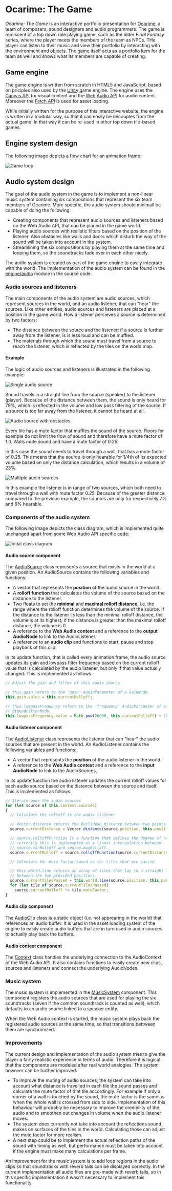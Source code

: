 # Ocarime: The Game

*Ocarime: The Game* is an interactive portfolio presentation for [Ocarime](https://ocarime.com), a team of composers, sound designers and audio programmers. The game is remiscent of a top down role playing game, such as the older *Final Fantasy* series, where the player meets the members of the team as NPCs. THe player can listen to their music and view their portfolio by interacting with the environment and objects. The game itself acts as a portfolio item for the team as well and shows what its members are capable of creating.

## Game engine

The game engine is written from scratch in HTML5 and JavaScript, based on priciples also used by the [Unity](https://unity.com/) game engine. The engine uses the [Canvas API](https://developer.mozilla.org/en-US/docs/Web/API/Canvas_API) for visual content and the [Web Audio API](https://developer.mozilla.org/en-US/docs/Web/API/Web_Audio_API) for audio content. Moreover the [Fetch API](https://developer.mozilla.org/en-US/docs/Web/API/Fetch_API) is used for asset loading.

While initially written for the purpose of this interactive website, the engine is written in a modular way, so that it can easily be decouples from the actual game. In that way it can be re-used in other top down tile-based games.

## Engine system design

The following image depicts a flow chart for an animation frame:

![Game loop](docs/game-loop-diagram.png)

## Audio system design

The goal of the audio system in the game is to implement a non-linear music system containing six compositions that represent the six team members of Ocarime. More specific, the audio system should minimall be capable of doing the following:

* Creating components that represent audio sources and listeners based on the Web Audio API, that can be placed in the game world.
* Playing audio sources with realistic filters based on the position of the listener. Also obstacles like walls and doors which disturb the way of the sound will be taken into account in the system.
* Streamlining the six compositions by playing them at the same time and looping them, so the soundtracks fade over in each other nicely.

The audio system is created as part of the game engine to easily integrate with the world. The implementation of the audio system can be found in the [engine/audio](tree/master/src/engine/audio) module in the source code.

### Audio sources and listeners

The main components of the audio system are audio sources, which represent sources in the world, and an audio listener, that can "hear" the sources.  Like other entities, audio sources and listeners are placed at a position in the game world. How a listener percieves a source is determined by two factors:
* The distance between the source and the listener: if a source is further away from the listener, is is less loud and can be muffled.
* The materials through which the sound must travel from a source to reach the listener, which is reflected by the tiles on the world map.

#### Example

The logic of audio sources and listeners is illustrated in the following example:

![Single audio source](docs/audio-system-single.png)

Sound travels in a straight line from the source (speaker) to the listener (player). Because of the distance between them, the sound is only heard for 79%, which is reflected in the volume and low pass filtering of the source. If a source is too far away from the listener, it cannot be heard at all.

![Audio source with obstacles](docs/audio-system-obstacles.png)

Every tile has a mute factor that muffles the sound of the source. Floors for example do not limit the flow of sound and therefore have a mute factor of 1.0. Walls mute sound and have a mute factor of 0.25.

In this case the sound needs to travel through a wall, that has a mute factor of 0.25. This means that the source is only hearable for 1/4th of its expected volume based on only the distance calculation, which results in a volume of 23%.

![Multiple audio sources](docs/audio-system-multiple.png)

In this example the listener is in range of two sources, which both need to travel through a wall with mute factor 0.25. Because of the greater distance compared to the previous example, the sources are only for respectively 7% and 6% hearable.

### Components of the audio system

The following image depicts the class diagram, which is implemented quite unchanged apart from some Web Audio API specific code:

![Initial class diagram](docs/class-diagram.png)

#### Audio source component

The [AudioSource](blob/master/src/engine/audio/AudioSource.js) class represents a source that exists in the world at a given position. An AudioSource contains the following variables and functions:
* A vector that represents the **position** of the audio source in the world.
* A **rolloff function**  that calculates the volume of the source based on the distance to the listener.
* Two floats to set the **minimal** and **maximal rolloff distance**, i.e. the range where the rolloff function determines the volume of the source. If the distance to the listener lis less than the minimal rolloff distance, the volume is at its highest; if the distance is greater than the maximal rolloff distance, the volume is 0.
* A reference to the **Web Audio context** and a reference to the **output AudioNode** to link to the AudioListener.
* A reference to an **audio clip** and functions to start, pause and stop playback of this clip.

In its update function, that is called every animation frame, the audio source updates its gain and lowpass filter frequency based on the current rolloff value that is calculated by the audio listener, but only if that value actually changed. This is implemented as follows:

```js
// Adjust the gain and filter of this audio source

// this.gain refers to the 'gain' AudioParameter of a GainNode.
this.gain.value = this.currentRolloff;

// this.lowpassFrequency refers to the 'frequency' AudioParameter of a
// BiquadFilterNode.
this.lowpassFrequency.value = Math.pow(20000, this.currentRolloff) + 2000;
```

#### Audio listener component

The [AudioListener](blob/master/src/engine/audio/AudioListener.js) class represents the listener that can "hear" the audio sources that are present in the world. An AudioListener contains the following variables and functions:
* A vector that represents the **position** of the audio listener in the world.
* A reference to the **Web Audio context** and a reference to the **input AudioNode** to link to the AudioSources.

In its update function the audio listener updates the current rolloff values for each audio source based on the distance between the source and itself. This is implemented as follows:

```js
// Iterate over the audio sources
for (let source of this.context.sources)
{
  // Calculate the rolloff to the audio listener

  // Vector.distance returns the Euclidean distance between two points.
  source.currentDistance = Vector.distance(source.position, this.position);

  // source.rolloffFunction is a function that defines the degree of rolloff,
  // currently this is implemented as a linear interpolation between
  // source.minRolloff and source.maxRolloff.
  source.currentRolloff = source.rolloffFunction(source.currentDistance);

  // Calculate the mute factor based on the tiles that are passed

  // this.world.line returns an array of tiles that lay in a straight line
  // between the two provided positions.
  source.currentTilesPassed = this.world.line(source.position, this.position);
  for (let tile of source.currentTilesPassed)
    source.currentRolloff *= tile.muteFactor;
}
```

#### Audio clip component

The [AudioClip](blob/master/src/engine/audio/AudioClip.js) class is a static object (i.e. not apprearing in the world) that references an audio buffer. It is used in the asset loading system of the engine to easily create audio buffers that are in turn used in audio sources to actually play back the buffers.

#### Audio context component

The [Context](blob/master/src/engine/audio/Context.js) class handles the underlying connection to the AudioContext of the Web Audio API. It also contains functions to easily create new clips, sources and listeners and connect the underlying AudioNodes.

### Music system

The music system is implemented in the [MusicSystem](blob/master/src/game/audio/MusicSystem.js) component. This component registers the audio sources that are used for playing the six soundtracks (seven if the common soundtrack is counted as well), which defaults to an audio source linked to a speaker entity.

When the Web Audio context is started, the music system plays back the registered audio sources at the same time, so that transitions bettween them are synchronized.


### Improvements

The current design and implementation of the audio system tries to give the player a fairly realistic experience in terms of audio. Therefore it is logical that the components are modeled after real world analogies. The system however can be further improved:

* To improve the muting of audio sources, the system can take into account what distance is travelled in each tile the sound passes and calculate the mute factor of that tile accordingly. For example if only a corner of a wall is touched by the sound, the mute factor is the same as when the whole wall is crossed from side to side. Implementation of this behaviour will probably be necessary to improve the credibility of the audio and to smoothen out changes in volume when the audio listener moves.
* The system does currently not take into account the reflections sound makes on surfaces of the tiles in the world. Calculating those can adjust the mute factor for more realism.
* A next step could be to implement the actual reflection paths of the sound with timing as well, but performance must be taken into account if the engine must make many calculations per frame.

An improvement for the music system is to add loop regions in the audio clips so that soundtracks with reverb tails can be displayed correctly. In the current implementation all audio files are pre-made with reverb tails, so in this specific implementation it wasn't necessary to implement this functionality.
